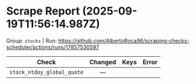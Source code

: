 # Scrape Report (2025-09-19T11:56:14.987Z)

Group: `stocks`  |  Run: https://github.com/AlbertoRoca96/scraping-checks-scheduler/actions/runs/17857530597

| Check | Changed | Keys | Error |
|---|:---:|:--|:--|
| `stock_ntdoy_global_quote` | — |  |  |

